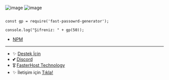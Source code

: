 ![image](https://i.hizliresim.com/anmpx67.jpg)
![image](https://user-images.githubusercontent.com/63351166/202900044-81e35c21-0387-40a5-a65b-3f9f91ffbf2b.png)

```

const gp = require('fast-passowrd-generator');

console.log("Şifreniz: " + gp(50));

```

- [NPM](https://www.npmjs.com/package/fast-passowrd-generator)

---

- ✨ [Destek İçin](https://fastuptime.com) <br>
- 💕 [Discord](https://fastuptime.com/discord)<br>
- 🎖️ [FasterHost Technology](https://fasterhost.tech/)<br>
- ✨ İletişim için [Tıkla!](mailto:fastuptime@gmail.com)<br>
